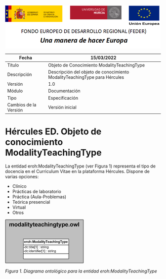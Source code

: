 ![](../../Docs/media/CabeceraDocumentosMD.png)

| Fecha         | 15/03/2022                                                   |
| ------------- | ------------------------------------------------------------ |
|Título|Objeto de Conocimiento ModalityTeachingType| 
|Descripción|Descripción del objeto de conocimiento ModalityTeachingType para Hércules|
|Versión|1.0|
|Módulo|Documentación|
|Tipo|Especificación|
|Cambios de la Versión|Versión inicial|

# Hércules ED. Objeto de conocimiento ModalityTeachingType

La entidad eroh:ModalityTeachingType (ver Figura 1) representa el tipo de docencia en el Curriculum Vitae en la plataforma Hércules. Dispone de varias opciones:
- Clínico
- Prácticas de laboratorio
- Práctica (Aula-Problemas)
- Teórica presencial
- Virtual
- Otros

![](../../Docs/media/ObjetosDeConocimiento/ModalityTeachingType.png)

*Figura 1. Diagrama ontológico para la entidad eroh:ModalityTeachingType*
